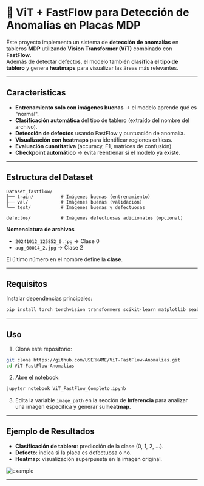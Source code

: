 # 🧠 ViT + FastFlow para Detección de Anomalías en Placas MDP

Este proyecto implementa un sistema de **detección de anomalías** en tableros **MDP** utilizando **Vision Transformer (ViT)** combinado con **FastFlow**.  
Además de detectar defectos, el modelo también **clasifica el tipo de tablero** y genera **heatmaps** para visualizar las áreas más relevantes.

---

## Características

- **Entrenamiento solo con imágenes buenas** → el modelo aprende qué es "normal".
- **Clasificación automática** del tipo de tablero (extraído del nombre del archivo).
- **Detección de defectos** usando FastFlow y puntuación de anomalía.
- **Visualización con heatmaps** para identificar regiones críticas.
- **Evaluación cuantitativa** (accuracy, F1, matrices de confusión).
- **Checkpoint automático** → evita reentrenar si el modelo ya existe.

---

## Estructura del Dataset

```
Dataset_fastflow/
├── train/          # Imágenes buenas (entrenamiento)
├── val/            # Imágenes buenas (validación)
└── test/           # Imágenes buenas y defectuosas

defectos/           # Imágenes defectuosas adicionales (opcional)
```

**Nomenclatura de archivos**  
- `20241012_125852_0.jpg` → Clase 0  
- `aug_00014_2.jpg` → Clase 2  

El último número en el nombre define la **clase**.

---

## Requisitos

Instalar dependencias principales:

```bash
pip install torch torchvision transformers scikit-learn matplotlib seaborn pillow opencv-python tqdm
```

---

## Uso

1. Clona este repositorio:

```bash
git clone https://github.com/USERNAME/ViT-FastFlow-Anomalias.git
cd ViT-FastFlow-Anomalias
```

2. Abre el notebook:

```bash
jupyter notebook ViT_FastFlow_Completo.ipynb
```

3. Edita la variable `image_path` en la sección de **Inferencia** para analizar una imagen específica y generar su **heatmap**.

---

## Ejemplo de Resultados

- **Clasificación de tablero**: predicción de la clase (0, 1, 2, …).  
- **Defecto**: indica si la placa es defectuosa o no.  
- **Heatmap**: visualización superpuesta en la imagen original.

![example](https://user-images.githubusercontent.com/0000000/example-heatmap.png)

---


